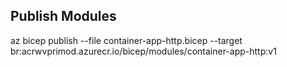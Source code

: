 ## Publish Modules

az bicep publish --file container-app-http.bicep --target br:acrwvprimod.azurecr.io/bicep/modules/container-app-http:v1